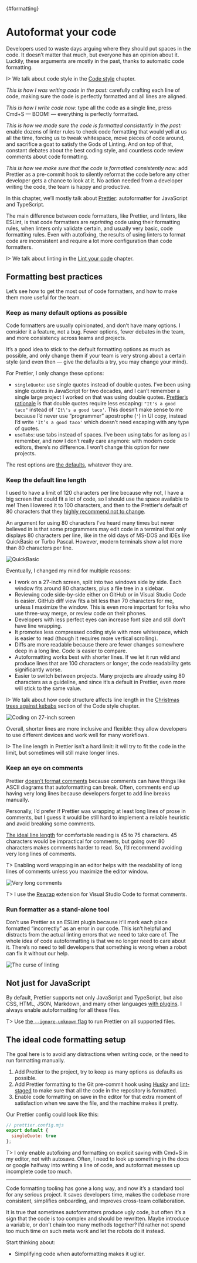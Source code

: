 {#formatting}

# Autoformat your code

<!-- description: How tools can make our lives much easier by formatting code for us -->

Developers used to waste days arguing where they should put spaces in the code. It doesn’t matter that much, but everyone has an opinion about it. Luckily, these arguments are mostly in the past, thanks to automatic code formatting.

I> We talk about code style in the [Code style](#code-style) chapter.

_This is how I was writing code in the past:_ carefully crafting each line of code, making sure the code is perfectly formatted and all lines are aligned.

_This is how I write code now:_ type all the code as a single line, press Cmd+S — BOOM! — everything is perfectly formatted.

_This is how we made sure the code is formatted consistently in the past:_ enable dozens of linter rules to check code formatting that would yell at us all the time, forcing us to tweak whitespace, move pieces of code around, and sacrifice a goat to satisfy the Gods of Linting. And on top of that, constant debates about the best coding style, and countless code review comments about code formatting.

_This is how we make sure that the code is formatted consistently now:_ add Prettier as a pre-commit hook to silently reformat the code before any other developer gets a chance to look at it. No action needed from a developer writing the code, the team is happy and productive.

In this chapter, we’ll mostly talk about [Prettier](https://prettier.io): autoformatter for JavaScript and TypeScript.

The main difference between code formatters, like Prettier, and linters, like ESLint, is that code formatters are _reprinting_ code using their formatting rules, when linters only validate certain, and usually very basic, code formatting rules. Even with autofixing, the results of using linters to format code are inconsistent and require a lot more configuration than code formatters.

I> We talk about linting in the [Lint your code](#linting) chapter.

## Formatting best practices

Let’s see how to get the most out of code formatters, and how to make them more useful for the team.

### Keep as many default options as possible

Code formatters are usually opinionated, and don’t have many options. I consider it a feature, not a bug. Fewer options, fewer debates in the team, and more consistency across teams and projects.

It’s a good idea to stick to the default formatting options as much as possible, and only change them if your team is very strong about a certain style (and even then — give the defaults a try, you may change your mind).

For Prettier, I only change these options:

- `singleQuote`: use single quotes instead of double quotes. I’ve been using single quotes in JavaScript for two decades, and I can’t remember a single large project I worked on that was using double quotes. [Prettier’s rationale](https://prettier.io/docs/en/rationale#strings) is that double quotes require less escaping: `"It's a good taco"` instead of `'It\'s a good taco'`. This doesn’t make sense to me because I’d never use “programmer” apostrophe (`'`) in UI copy, instead I’d write `'It’s a good taco'` which doesn’t need escaping with any type of quotes.
- `useTabs`: use tabs instead of spaces. I’ve been using tabs for as long as I remember, and now I don’t really care anymore: with modern code editors, there’s no difference. I won’t change this option for new projects.

The rest options are [the defaults](https://prettier.io/docs/en/options), whatever they are.

### Keep the default line length

I used to have a limit of 120 characters per line because why not, I have a big screen that could fit a lot of code, so I should use the space available to me! Then I lowered it to 100 characters, and then to the Prettier’s default of 80 characters that they [highly recommend not to change](https://prettier.io/docs/en/options.html#print-width).

An argument for using 80 characters I’ve heard many times but never believed in is that some programmers may edit code in a terminal that only displays 80 characters per line, like in the old days of MS-DOS and IDEs like QuickBasic or Turbo Pascal. However, modern terminals show a lot more than 80 characters per line.

![QuickBasic](images/quickbasic.png)

Eventually, I changed my mind for multiple reasons:

- I work on a 27-inch screen, split into two windows side by side. Each window fits around 80 characters, plus a file tree in a sidebar.
- Reviewing code side-by-side either on GitHub or in Visual Studio Code is easier. GitHub diff view fits a bit less than 70 characters for me, unless I maximize the window. This is even more important for folks who use three-way merge, or review code on their phones.
- Developers with less perfect eyes can increase font size and still don’t have line wrapping.
- It promotes less compressed coding style with more whitespace, which is easier to read (though it requires more vertical scrolling).
- Diffs are more readable because there are fewer changes somewhere deep in a long line. Code is easier to compare.
- Autoformatting works best with shorter lines. If we let it run wild and produce lines that are 100 characters or longer, the code readability gets significantly worse.
- Easier to switch between projects. Many projects are already using 80 characters as a guideline, and since it’s a default in Prettier, even more will stick to the same value.

I> We talk about how code structure affects line length in the [Christmas trees against kebabs](#tree-vs-kebab) section of the Code style chapter.

![Coding on 27-inch screen](images/27inches.jpg)

Overall, shorter lines are more inclusive and flexible: they allow developers to use different devices and work well for many workflows.

I> The line length in Prettier isn’t a hard limit: it will try to fit the code in the limit, but sometimes will still make longer lines.

### Keep an eye on comments

Prettier [doesn’t format comments](https://prettier.io/docs/en/rationale#comments) because comments can have things like ASCII diagrams that autoformatting can break. Often, comments end up having very long lines because developers forget to add line breaks manually.

Personally, I’d prefer if Prettier was wrapping at least long lines of prose in comments, but I guess it would be still hard to implement a reliable heuristic and avoid breaking some comments.

[The ideal line length](https://www.smashingmagazine.com/2014/09/balancing-line-length-font-size-responsive-web-design/) for comfortable reading is 45 to 75 characters. 45 characters would be impractical for comments, but going over 80 characters makes comments harder to read. So, I’d recommend avoiding very long lines of comments.

T> Enabling word wrapping in an editor helps with the readability of long lines of comments unless you maximize the editor window.

![Very long comments](images/looooong-comment.png)

T> I use the [Rewrap](https://marketplace.visualstudio.com/items?itemName=stkb.rewrap) extension for Visual Studio Code to format comments.

### Run formatter as a stand-alone tool

Don’t use Prettier as an ESLint plugin because it’ll mark each place formatted “incorrectly” as an error in our code. This isn’t helpful and distracts from the actual linting errors that we need to take care of. The whole idea of code autoformatting is that we no longer need to care about it. There’s no need to tell developers that something is wrong when a robot can fix it without our help.

![The curse of linting](images/curse-of-linting.jpeg)

## Not just for JavaScript

By default, Prettier supports not only JavaScript and TypeScript, but also CSS, HTML, JSON, Markdown, and many other languages [with plugins](https://prettier.io/docs/en/plugins). I always enable autoformatting for all these files.

T> Use [the `--ignore-unknown` flag](https://prettier.io/docs/en/cli#--ignore-unknown) to run Prettier on all supported files.

## The ideal code formatting setup

The goal here is to avoid any distractions when writing code, or the need to run formatting manually.

1. Add Prettier to the project, try to keep as many options as defaults as possible.
2. Add Prettier formatting to the Git pre-commit hook using [Husky](https://github.com/typicode/husky) and [lint-staged](https://github.com/lint-staged/lint-staged) to make sure that all the code in the repository is formatted.
3. Enable code formatting on save in the editor for that extra moment of satisfaction when we save the file, and the machine makes it pretty.

Our Prettier config could look like this:

```js
// prettier.config.mjs
export default {
  singleQuote: true
};
```

T> I only enable autofixing and formatting on explicit saving with Cmd+S in my editor, not with autosave. Often, I need to look up something in the docs or google halfway into writing a line of code, and autoformat messes up incomplete code too much.

---

Code formatting tooling has gone a long way, and now it’s a standard tool for any serious project. It saves developers time, makes the codebase more consistent, simplifies onboarding, and improves cross-team collaboration.

It is true that sometimes autoformatters produce ugly code, but often it’s a sign that the code is too complex and should be rewritten. Maybe introduce a variable, or don’t chain too many methods together? I’d rather not spend too much time on such meta work and let the robots do it instead.

Start thinking about:

- Simplifying code when autoformatting makes it uglier.
